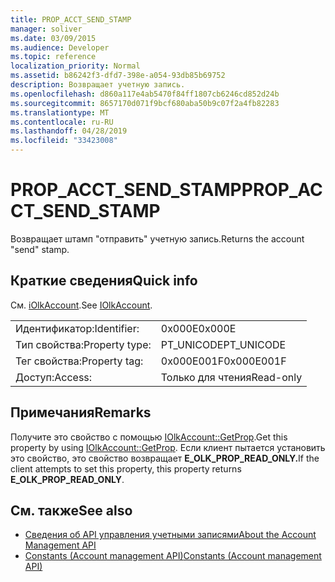 ```yaml
---
title: PROP_ACCT_SEND_STAMP
manager: soliver
ms.date: 03/09/2015
ms.audience: Developer
ms.topic: reference
localization_priority: Normal
ms.assetid: b86242f3-dfd7-398e-a054-93db85b69752
description: Возвращает учетную запись.
ms.openlocfilehash: d860a117e4ab5470f84ff1807cb6246cd852d24b
ms.sourcegitcommit: 8657170d071f9bcf680aba50b9c07f2a4fb82283
ms.translationtype: MT
ms.contentlocale: ru-RU
ms.lasthandoff: 04/28/2019
ms.locfileid: "33423008"
---
```

# <a name="prop_acct_send_stamp"></a><span data-ttu-id="25956-103">PROP_ACCT_SEND_STAMP</span><span class="sxs-lookup"><span data-stu-id="25956-103">PROP_ACCT_SEND_STAMP</span></span>

<span data-ttu-id="25956-104">Возвращает штамп "отправить" учетную запись.</span><span class="sxs-lookup"><span data-stu-id="25956-104">Returns the account "send" stamp.</span></span>
  
## <a name="quick-info"></a><span data-ttu-id="25956-105">Краткие сведения</span><span class="sxs-lookup"><span data-stu-id="25956-105">Quick info</span></span>

<span data-ttu-id="25956-106">См. [iOlkAccount](iolkaccount.md).</span><span class="sxs-lookup"><span data-stu-id="25956-106">See [IOlkAccount](iolkaccount.md).</span></span>
  
|||
|:-----|:-----|
|<span data-ttu-id="25956-107">Идентификатор:</span><span class="sxs-lookup"><span data-stu-id="25956-107">Identifier:</span></span>  <br/> |<span data-ttu-id="25956-108">0x000E</span><span class="sxs-lookup"><span data-stu-id="25956-108">0x000E</span></span>  <br/> |
|<span data-ttu-id="25956-109">Тип свойства:</span><span class="sxs-lookup"><span data-stu-id="25956-109">Property type:</span></span>  <br/> |<span data-ttu-id="25956-110">PT_UNICODE</span><span class="sxs-lookup"><span data-stu-id="25956-110">PT_UNICODE</span></span>  <br/> |
|<span data-ttu-id="25956-111">Тег свойства:</span><span class="sxs-lookup"><span data-stu-id="25956-111">Property tag:</span></span>  <br/> |<span data-ttu-id="25956-112">0x000E001F</span><span class="sxs-lookup"><span data-stu-id="25956-112">0x000E001F</span></span>  <br/> |
|<span data-ttu-id="25956-113">Доступ:</span><span class="sxs-lookup"><span data-stu-id="25956-113">Access:</span></span>  <br/> |<span data-ttu-id="25956-114">Только для чтения</span><span class="sxs-lookup"><span data-stu-id="25956-114">Read-only</span></span>  <br/> |
   
## <a name="remarks"></a><span data-ttu-id="25956-115">Примечания</span><span class="sxs-lookup"><span data-stu-id="25956-115">Remarks</span></span>

<span data-ttu-id="25956-116">Получите это свойство с помощью [IOlkAccount::GetProp](iolkaccount-getprop.md).</span><span class="sxs-lookup"><span data-stu-id="25956-116">Get this property by using [IOlkAccount::GetProp](iolkaccount-getprop.md).</span></span> <span data-ttu-id="25956-117">Если клиент пытается установить это свойство, это свойство возвращает **E_OLK_PROP_READ_ONLY.**</span><span class="sxs-lookup"><span data-stu-id="25956-117">If the client attempts to set this property, this property returns **E_OLK_PROP_READ_ONLY**.</span></span> 
  
## <a name="see-also"></a><span data-ttu-id="25956-118">См. также</span><span class="sxs-lookup"><span data-stu-id="25956-118">See also</span></span>

- [<span data-ttu-id="25956-119">Сведения об API управления учетными записями</span><span class="sxs-lookup"><span data-stu-id="25956-119">About the Account Management API</span></span>](about-the-account-management-api.md)  
- [<span data-ttu-id="25956-120">Constants (Account management API)</span><span class="sxs-lookup"><span data-stu-id="25956-120">Constants (Account management API)</span></span>](constants-account-management-api.md)


